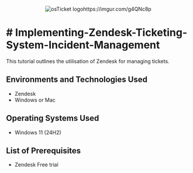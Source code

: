 <p align="center">
<img src="https://imgur.com/g4QNc8p" alt="osTicket logo"/>https://imgur.com/g4QNc8p
</p>

<h1># Implementing-Zendesk-Ticketing-System-Incident-Management</h1>
This tutorial outlines the utilisation of Zendesk for managing tickets.<br />

<!--
<h2>Video Demonstration</h2>

- ### [YouTube: How To Install osTicket with Prerequisite Files](https://youtu.be/54JGs9JWCwU)
-->

<h2>Environments and Technologies Used</h2>

- Zendesk
- Windows or Mac

<h2>Operating Systems Used </h2>

- Windows 11</b> (24H2)

<h2>List of Prerequisites</h2>

- Zendesk Free trial
